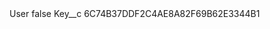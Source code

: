 <?xml version="1.0" encoding="UTF-8"?>
<CustomMetadata xmlns="http://soap.sforce.com/2006/04/metadata" xmlns:xsi="http://www.w3.org/2001/XMLSchema-instance" xmlns:xsd="http://www.w3.org/2001/XMLSchema">
    <label>User</label>
    <protected>false</protected>
    <values>
        <field>Key__c</field>
        <value xsi:type="xsd:string">6C74B37DDF2C4AE8A82F69B62E3344B1</value>
    </values>
</CustomMetadata>
